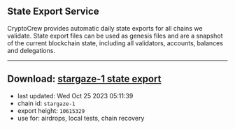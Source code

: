 ## State Export Service
CryptoCrew provides automatic daily state exports for all chains we validate. State export files can be used as genesis files and are a snapshot of the current blockchain state, including all validators, accounts, balances and delegations.

---
**Download: [stargaze-1 state export](https://dl.ccvalidators.com/SERVICE/stargaze/stargaze-1_export_10615329.json)**
---

- last updated: Wed Oct 25 2023 05:11:39
- chain id: `stargaze-1`
- export height: `10615329`
- use for: airdrops, local tests, chain recovery
